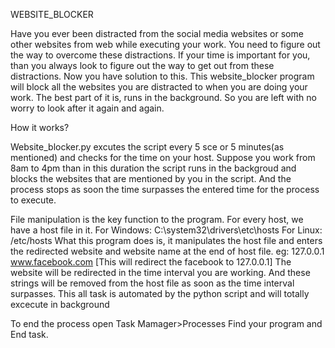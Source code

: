 WEBSITE_BLOCKER

Have you ever been distracted from the social media websites or some other websites from web while executing your work. You need to figure out the way to overcome these distractions. If your time is important for you, than you always look to figure out the way to get out from these distractions. Now you have solution to this. This website_blocker program will block all the websites you are distracted to when you are doing your work. The best part of it is, runs in the background. So you are left with no worry to look after it again and again.

How it works?

Website_blocker.py excutes the script every 5 sce or 5 minutes(as mentioned) and checks for the time on your host. Suppose you work from 8am to 4pm than in this duration the script runs in the backgroud and blocks the websites that are mentioned by you in the script. And the process stops as soon the time surpasses the entered time for the process to execute.

File manipulation is the key function to the program. For every host, we have a host file in it.
For Windows: C:\system32\drivers\etc\hosts
For Linux: /etc/hosts
What this program does is, it manipulates the host file and enters the redirected website and website name at the end of host file.
eg: 127.0.0.1 www.facebook.com [This will redirect the facebook to 127.0.0.1]
The website will be redirected in the time interval you are working. And these strings will be removed from the host file as soon as the time interval surpasses. This all task is automated by the python script and will totally excecute in background

To end the process open Task Mamager>Processes Find your program and End task.
